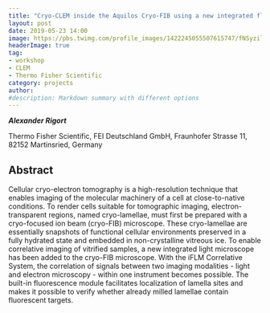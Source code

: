 ```yaml
---
title: "Cryo-CLEM inside the Aquilos Cryo-FIB using a new integrated fluorescence light microscope"
layout: post
date: 2019-05-23 14:00
image: https://pbs.twimg.com/profile_images/1422245055507615747/fNSyzil8_400x400.jpg
headerImage: true
tag:
- workshop
- CLEM
- Thermo Fisher Scientific
category: projects
author:
#description: Markdown summary with different options
---
```


_**Alexander Rigort**_

Thermo Fisher Scientific, FEI Deutschland GmbH, Fraunhofer Strasse 11, 82152 Martinsried, Germany

## Abstract

Cellular cryo-electron tomography is a high-resolution technique that enables imaging of the molecular machinery of a cell at close-to-native conditions. To render cells suitable for tomographic imaging, electron-transparent regions, named cryo-lamellae, must first be prepared with a cryo-focused ion beam (cryo-FIB) microscope. These cryo-lamellae are essentially snapshots of functional cellular environments preserved in a fully hydrated state and embedded in non-crystalline vitreous ice. To enable correlative imaging of vitrified samples, a new integrated light microscope has been added to the cryo-FIB microscope. With the iFLM Correlative System, the correlation of signals between two imaging modalities - light and electron microscopy - within one instrument becomes possible. The built-in fluorescence module facilitates localization of lamella sites and makes it possible to verify whether already milled lamellae contain fluorescent targets.
